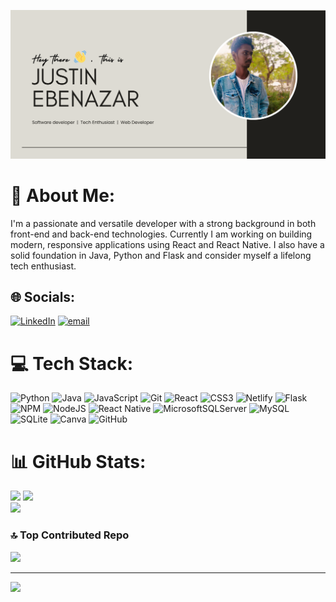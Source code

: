 <p align="center">
    <img src="gProfile.png" alt="Profile Image" width="1200"/>
</p>


# 💫 About Me:
I'm a passionate and versatile developer with a strong background in both front-end and back-end technologies. Currently I am working on building modern, responsive applications using React and React Native. I also have a solid foundation in Java, Python and Flask and consider myself a lifelong tech enthusiast.


## 🌐 Socials:
[![LinkedIn](https://img.shields.io/badge/LinkedIn-%230077B5.svg?logo=linkedin&logoColor=white)](https://linkedin.com/in/justin-ebenazar) [![email](https://img.shields.io/badge/Email-D14836?logo=gmail&logoColor=white)](mailto:thinkgoodone03@gmail.com) 

# 💻 Tech Stack:
![Python](https://img.shields.io/badge/python-3670A0?style=flat&logo=python&logoColor=ffdd54) ![Java](https://img.shields.io/badge/java-%23ED8B00.svg?style=flat&logo=openjdk&logoColor=white) ![JavaScript](https://img.shields.io/badge/javascript-%23323330.svg?style=flat&logo=javascript&logoColor=%23F7DF1E) ![Git](https://img.shields.io/badge/git-%23F05033.svg?style=flat&logo=git&logoColor=white) ![React](https://img.shields.io/badge/react-%2320232a.svg?style=flat&logo=react&logoColor=%2361DAFB) ![CSS3](https://img.shields.io/badge/css3-%231572B6.svg?style=flat&logo=css3&logoColor=white) ![Netlify](https://img.shields.io/badge/netlify-%23000000.svg?style=flat&logo=netlify&logoColor=#00C7B7) ![Flask](https://img.shields.io/badge/flask-%23000.svg?style=flat&logo=flask&logoColor=white) ![NPM](https://img.shields.io/badge/NPM-%23CB3837.svg?style=flat&logo=npm&logoColor=white) ![NodeJS](https://img.shields.io/badge/node.js-6DA55F?style=flat&logo=node.js&logoColor=white) ![React Native](https://img.shields.io/badge/react_native-%2320232a.svg?style=flat&logo=react&logoColor=%2361DAFB) ![MicrosoftSQLServer](https://img.shields.io/badge/Microsoft%20SQL%20Server-CC2927?style=flat&logo=microsoft%20sql%20server&logoColor=white) ![MySQL](https://img.shields.io/badge/mysql-4479A1.svg?style=flat&logo=mysql&logoColor=white) ![SQLite](https://img.shields.io/badge/sqlite-%2307405e.svg?style=flat&logo=sqlite&logoColor=white) ![Canva](https://img.shields.io/badge/Canva-%2300C4CC.svg?style=flat&logo=Canva&logoColor=white) ![GitHub](https://img.shields.io/badge/github-%23121011.svg?style=flat&logo=github&logoColor=white)
# 📊 GitHub Stats:
![](https://github-readme-stats.vercel.app/api?username=Justin-Ebenazar&theme=gruvbox_light&hide_border=false&include_all_commits=true&count_private=false)
![](https://nirzak-streak-stats.vercel.app/?user=Justin-Ebenazar&theme=gruvbox_light&hide_border=false)<br/>
![](https://github-readme-stats.vercel.app/api/top-langs/?username=Justin-Ebenazar&theme=gruvbox_light&hide_border=false&include_all_commits=true&count_private=false&layout=compact)

### 🔝 Top Contributed Repo
![](https://github-contributor-stats.vercel.app/api?username=Justin-Ebenazar&limit=5&theme=dark&combine_all_yearly_contributions=true)

---
[![](https://visitcount.itsvg.in/api?id=Justin-Ebenazar&icon=0&color=8)](https://visitcount.itsvg.in)

<!-- Proudly created with GPRM ( https://gprm.itsvg.in ) -->
